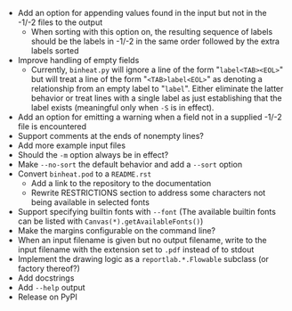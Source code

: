 - Add an option for appending values found in the input but not in the -1/-2
  files to the output
    - When sorting with this option on, the resulting sequence of labels should
      be the labels in -1/-2 in the same order followed by the extra labels
      sorted
- Improve handling of empty fields
    - Currently, `binheat.py` will ignore a line of the form "`label<TAB><EOL>`"
      but will treat a line of the form "`<TAB>label<EOL>`" as denoting a
      relationship from an empty label to "`label`".  Either eliminate the
      latter behavior or treat lines with a single label as just establishing
      that the label exists (meaningful only when `-S` is in effect).
- Add an option for emitting a warning when a field not in a supplied -1/-2
  file is encountered
- Support comments at the ends of nonempty lines?
- Add more example input files
- Should the `-m` option always be in effect?
- Make `--no-sort` the default behavior and add a `--sort` option
- Convert `binheat.pod` to a `README.rst`
    - Add a link to the repository to the documentation
    - Rewrite RESTRICTIONS section to address some characters not being
      available in selected fonts
- Support specifying builtin fonts with `--font` (The available builtin fonts
  can be listed with `Canvas(*).getAvailableFonts()`)
- Make the margins configurable on the command line?
- When an input filename is given but no output filename, write to the input
  filename with the extension set to `.pdf` instead of to stdout
- Implement the drawing logic as a `reportlab.*.Flowable` subclass (or factory
  thereof?)
- Add docstrings
- Add `--help` output
- Release on PyPI
